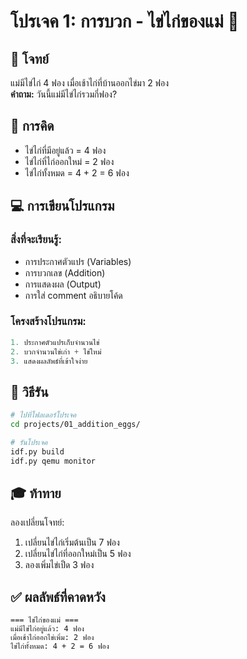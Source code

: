# โปรเจค 1: การบวก - ไข่ไก่ของแม่ 🥚

## 🎯 โจทย์
แม่มีไข่ไก่ 4 ฟอง เมื่อเช้าไก่ที่บ้านออกไข่มา 2 ฟอง  
**คำถาม:** วันนี้แม่มีไข่ไก่รวมกี่ฟอง?

## 🧮 การคิด
- ไข่ไก่ที่มีอยู่แล้ว = 4 ฟอง
- ไข่ไก่ที่ไก่ออกใหม่ = 2 ฟอง
- ไข่ไก่ทั้งหมด = 4 + 2 = 6 ฟอง

## 💻 การเขียนโปรแกรม

### สิ่งที่จะเรียนรู้:
- การประกาศตัวแปร (Variables)
- การบวกเลข (Addition)
- การแสดงผล (Output)
- การใส่ comment อธิบายโค้ด

### โครงสร้างโปรแกรม:
```c
1. ประกาศตัวแปรเก็บจำนวนไข่
2. บวกจำนวนไข่เก่า + ไข่ใหม่
3. แสดงผลลัพธ์ที่เข้าใจง่าย
```

## 🚀 วิธีรัน

```bash
# ไปที่โฟลเดอร์โปรเจค
cd projects/01_addition_eggs/

# รันโปรเจค
idf.py build
idf.py qemu monitor
```

## 🎓 ท้าทาย

ลองเปลี่ยนโจทย์:
1. เปลี่ยนไข่ไก่เริ่มต้นเป็น 7 ฟอง
2. เปลี่ยนไข่ไก่ที่ออกใหม่เป็น 5 ฟอง
3. ลองเพิ่มไข่เป็ด 3 ฟอง

## ✅ ผลลัพธ์ที่คาดหวัง

```
=== ไข่ไก่ของแม่ ===
แม่มีไข่ไก่อยู่แล้ว: 4 ฟอง
เมื่อเช้าไก่ออกไข่เพิ่ม: 2 ฟอง
ไข่ไก่ทั้งหมด: 4 + 2 = 6 ฟอง
```
